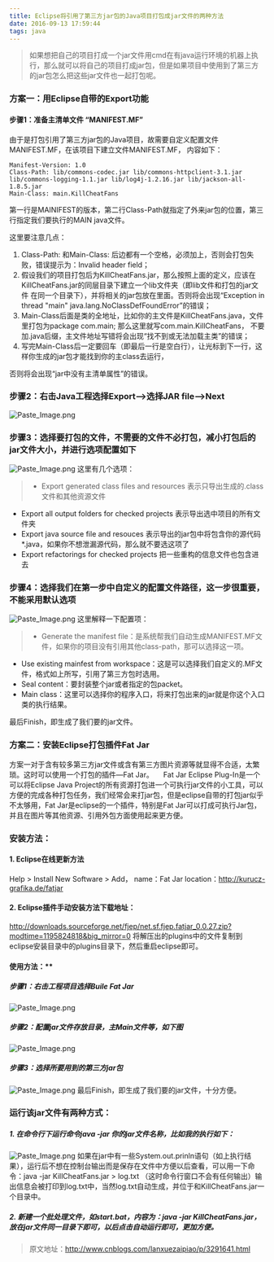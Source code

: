 ```yaml
---
title: Eclipse将引用了第三方jar包的Java项目打包成jar文件的两种方法
date: 2016-09-13 17:59:44
tags: java
---
```


>如果想把自己的项目打成一个jar文件用cmd在有java运行环境的机器上执行，那么就可以将自己的项目打成jar包，但是如果项目中使用到了第三方的jar包怎么把这些jar文件也一起打包呢。   
<!--more-->
### 方案一：用Eclipse自带的Export功能

#### 步骤1：准备主清单文件 “MANIFEST.MF”
由于是打包引用了第三方jar包的Java项目，故需要自定义配置文件MANIFEST.MF，在该项目下建立文件MANIFEST.MF，
内容如下：  

```
Manifest-Version: 1.0 
Class-Path: lib/commons-codec.jar lib/commons-httpclient-3.1.jar  
lib/commons-logging-1.1.jar lib/log4j-1.2.16.jar lib/jackson-all-1.8.5.jar 
Main-Class: main.KillCheatFans
```
第一行是MAINIFEST的版本，第二行Class-Path就指定了外来jar包的位置，第三行指定我们要执行的MAIN java文件。

这里要注意几点：   

1. Class-Path: 和Main-Class: 后边都有一个空格，必须加上，否则会打包失败，错误提示为：Invalid header field； 
2. 假设我们的项目打包后为KillCheatFans.jar，那么按照上面的定义，应该在 KillCheatFans.jar的同层目录下建立一个lib文件夹（即lib文件和打包的jar文件
在同一个目录下），并将相关的jar包放在里面。否则将会出现“Exception in thread "main" java.lang.NoClassDefFoundError”的错误； 
3. Main-Class后面是类的全地址，比如你的主文件是KillCheatFans.java，文件里打包为package com.main; 那么这里就写com.main.KillCheatFans，
不要加.java后缀，主文件地址写错将会出现“找不到或无法加载主类”的错误； 
4. 写完Main-Class后一定要回车（即最后一行是空白行），让光标到下一行，这样你生成的jar包才能找到你的主class去运行，   

否则将会出现“jar中没有主清单属性”的错误。

### 步骤2：右击Java工程选择Export—>选择JAR file—>Next

![Paste_Image.png](http://upload-images.jianshu.io/upload_images/2007394-8f30bfe639c516f6.png?imageMogr2/auto-orient/strip%7CimageView2/2/w/1240)
### 步骤3：选择要打包的文件，不需要的文件不必打包，减小打包后的jar文件大小，并进行选项配置如下

![Paste_Image.png](http://upload-images.jianshu.io/upload_images/2007394-7687b4f47f4034e7.png?imageMogr2/auto-orient/strip%7CimageView2/2/w/1240)
这里有几个选项：
>* Export generated class files and resources 表示只导出生成的.class文件和其他资源文件 
* Export all output folders for checked projects 表示导出选中项目的所有文件夹 
* Export java source file and resouces 表示导出的jar包中将包含你的源代码 *.java，如果你不想泄漏源代码，那么就不要选这项了 
* Export refactorings for checked projects 把一些重构的信息文件也包含进去
### 步骤4：选择我们在第一步中自定义的配置文件路径，这一步很重要，不能采用默认选项

![Paste_Image.png](http://upload-images.jianshu.io/upload_images/2007394-5600aaee85622983.png?imageMogr2/auto-orient/strip%7CimageView2/2/w/1240)
这里解释一下配置项：
>* Generate the manifest file：是系统帮我们自动生成MANIFEST.MF文件，如果你的项目没有引用其他class-path，那可以选择这一项。 
* Use existing mainfest from workspace：这是可以选择我们自定义的.MF文件，格式如上所写，引用了第三方包时选用。 
* Seal content：要封装整个jar或者指定的包packet。 
* Main class：这里可以选择你的程序入口，将来打包出来的jar就是你这个入口类的执行结果。   

最后Finish，即生成了我们要的jar文件。

### 方案二：安装Eclipse打包插件Fat Jar
方案一对于含有较多第三方jar文件或含有第三方图片资源等就显得不合适，太繁琐。这时可以使用一个打包的插件—Fat Jar。     Fat Jar Eclipse Plug-In是一个可以将Eclipse Java Project的所有资源打包进一个可执行jar文件的小工具，可以方便的完成各种打包任务，我们经常会来打jar包，但是eclipse自带的打包jar似乎不太够用，Fat Jar是eclipse的一个插件，特别是Fat Jar可以打成可执行Jar包，并且在图片等其他资源、引用外包方面使用起来更方便。
### 安装方法：
#### 1. Eclipse在线更新方法
Help > Install New Software > Add， 
name：Fat Jar 
location：http://kurucz-grafika.de/fatjar 
#### 2. Eclipse插件手动安装方法下载地址：
http://downloads.sourceforge.net/fjep/net.sf.fjep.fatjar_0.0.27.zip?modtime=1195824818&big_mirror=0 
将解压出的plugins中的文件复制到eclipse安装目录中的plugins目录下，然后重启eclipse即可。 
#### 使用方法：**
##### 步骤1：右击工程项目选择Buile Fat Jar

![Paste_Image.png](http://upload-images.jianshu.io/upload_images/2007394-478bbae521be3aef.png?imageMogr2/auto-orient/strip%7CimageView2/2/w/1240)
##### 步骤2：配置jar文件存放目录，主Main文件等，如下图

![Paste_Image.png](http://upload-images.jianshu.io/upload_images/2007394-1ae0832aa3c31b2a.png?imageMogr2/auto-orient/strip%7CimageView2/2/w/1240)
##### 步骤3：选择所要用到的第三方jar包

![Paste_Image.png](http://upload-images.jianshu.io/upload_images/2007394-75e1b5bb88e3c252.png?imageMogr2/auto-orient/strip%7CimageView2/2/w/1240)
最后Finish，即生成了我们要的jar文件，十分方便。

### 运行该jar文件有两种方式：
##### 1. 在命令行下运行命令java -jar 你的jar文件名称，比如我的执行如下：

![Paste_Image.png](http://upload-images.jianshu.io/upload_images/2007394-a484009906b19c44.png?imageMogr2/auto-orient/strip%7CimageView2/2/w/1240)
如果在jar中有一些System.out.prinln语句（如上执行结果），运行后不想在控制台输出而是保存在文件中方便以后查看，可以用一下命令：java -jar KillCheatFans.jar > log.txt （这时命令行窗口不会有任何输出）输出信息会被打印到log.txt中，当然log.txt自动生成，并位于和KillCheatFans.jar一个目录中。
##### 2. 新建一个批处理文件，如start.bat，内容为：java -jar KillCheatFans.jar，放在jar文件同一目录下即可，以后点击自动运行即可，更加方便。

>原文地址：http://www.cnblogs.com/lanxuezaipiao/p/3291641.html